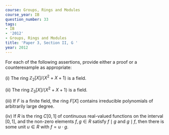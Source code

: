 ```yaml
---
course: Groups, Rings and Modules
course_year: IB
question_number: 33
tags:
- IB
- '2012'
- Groups, Rings and Modules
title: 'Paper 3, Section II, G '
year: 2012
---
```




For each of the following assertions, provide either a proof or a counterexample as appropriate:

(i) The ring $\mathbb{Z}_{2}[X] /\left\langle X^{2}+X+1\right\rangle$ is a field.

(ii) The ring $\mathbb{Z}_{3}[X] /\left\langle X^{2}+X+1\right\rangle$ is a field.

(iii) If $F$ is a finite field, the ring $F[X]$ contains irreducible polynomials of arbitrarily large degree.

(iv) If $R$ is the ring $C[0,1]$ of continuous real-valued functions on the interval $[0,1]$, and the non-zero elements $f, g \in R$ satisfy $f \mid g$ and $g \mid f$, then there is some unit $u \in R$ with $f=u \cdot g$.